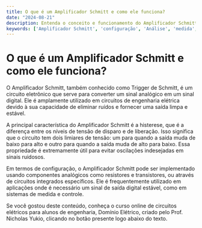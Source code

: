 ```yaml
---
title: O que é um Amplificador Schmitt e como ele funciona?
date: "2024-08-21"
description: Entenda o conceito e funcionamento do Amplificador Schmitt em circuitos elétricos.
keywords: ['Amplificador Schmitt', 'configuração', 'Análise', 'medida', 'Analógico']
---
```


# O que é um Amplificador Schmitt e como ele funciona?

O Amplificador Schmitt, também conhecido como Trigger de Schmitt, é um circuito eletrônico que serve para converter um sinal analógico em um sinal digital. Ele é amplamente utilizado em circuitos de engenharia elétrica devido à sua capacidade de eliminar ruídos e fornecer uma saída limpa e estável.

A principal característica do Amplificador Schmitt é a histerese, que é a diferença entre os níveis de tensão de disparo e de liberação. Isso significa que o circuito tem dois limiares de tensão: um para quando a saída muda de baixo para alto e outro para quando a saída muda de alto para baixo. Essa propriedade é extremamente útil para evitar oscilações indesejadas em sinais ruidosos.

Em termos de configuração, o Amplificador Schmitt pode ser implementado usando componentes analógicos como resistores e transistores, ou através de circuitos integrados específicos. Ele é frequentemente utilizado em aplicações onde é necessário um sinal de saída digital estável, como em sistemas de medida e controle.

Se você gostou deste conteúdo, conheça o curso online de circuitos elétricos para alunos de engenharia, Domínio Elétrico, criado pelo Prof. Nicholas Yukio, clicando no botão presente logo abaixo do texto.